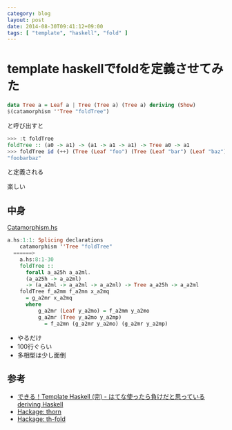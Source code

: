 ```yaml
---
category: blog
layout: post
date: 2014-08-30T09:41:12+09:00
tags: [ "template", "haskell", "fold" ]
---
```


# template haskellでfoldを定義させてみた

``` haskell
data Tree a = Leaf a | Tree (Tree a) (Tree a) deriving (Show)
$(catamorphism ''Tree "foldTree")
```

と呼び出すと

``` haskell
>>> :t foldTree
foldTree :: (a0 -> a1) -> (a1 -> a1 -> a1) -> Tree a0 -> a1
>>> foldTree id (++) (Tree (Leaf "foo") (Tree (Leaf "bar") (Leaf "baz")))
"foobarbaz"
```

と定義される

楽しい

<!-- more -->

## 中身

[Catamorphism.hs](https://github.com/kmyk/etude/blob/master/haskell/Catamorphism.hs)

``` haskell
a.hs:1:1: Splicing declarations
    catamorphism ''Tree "foldTree"
  ======>
    a.hs:8:1-30
    foldTree ::
      forall a_a25h a_a2ml.
      (a_a25h -> a_a2ml)
      -> (a_a2ml -> a_a2ml -> a_a2ml) -> Tree a_a25h -> a_a2ml
    foldTree f_a2mm f_a2mn x_a2mq
      = g_a2mr x_a2mq
      where
          g_a2mr (Leaf y_a2mo) = f_a2mm y_a2mo
          g_a2mr (Tree y_a2mo y_a2mp)
            = f_a2mn (g_a2mr y_a2mo) (g_a2mr y_a2mp)
```

-   やるだけ
-   100行ぐらい
-   多相型は少し面倒

## 参考

-   [できる！Template Haskell (完) - はてな使ったら負けだと思っている deriving Haskell](http://haskell.g.hatena.ne.jp/mr_konn/20111218/1324220725)
-   [Hackage: thorn](http://hackage.haskell.org/package/thorn)
-   [Hackage: th-fold](http://hackage.haskell.org/package/th-fold)
